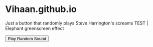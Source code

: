 # Vihaan.github.io
<html lang="en">
<head>
    <meta charset="UTF-8">
    <meta name="viewport" content="width=device-width, initial-scale=1.0">
    <title>Steve Harrington Button</title>
</head>
<body>
<p>Just a button that randomly plays Steve Harrington's screams TEST | Elephant greenscreen effect</p>
<button id="playRandomSound">Play Random Sound</button>
<script src="ah.js"></script>
<script>
document.getElementById('playRandom').addEventListener('click', function() {
    const randomIndex = Math.floor(Math.random() * Array.length);
    const audio = new Audio(Array[randomIndex]);
    audio.play();
});
</script>
</body>